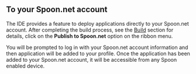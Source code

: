 ## To your Spoon.net account

The IDE provides a feature to deploy applications directly to your Spoon.net account. After completing the build process, see the [Build](/docs/build#working+with+ide) section for details, click on the **Publish to Spoon.net** option on the ribbon menu. 

You will be prompted to log in with your Spoon.net account information and then application will be added to your profile. Once the application has been added to your Spoon.net account, it will be accessible from any Spoon enabled device.

